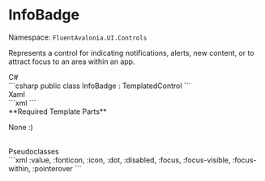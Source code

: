 # InfoBadge
Namespace: `FluentAvalonia.UI.Controls`

Represents a control for indicating notifications, alerts, new content, or to attract focus to an area within an app.

<div class="code-example" markdown="1">
C#
</div>
```csharp
public class InfoBadge : TemplatedControl
```

<br />
<div class="code-example" markdown="1">
Xaml
</div>
```xml
<ui:InfoBadge />
```

<br />
**Required Template Parts**

None :)


<br />

<div class="code-example" markdown="1">
Pseudoclasses
</div>
```xml
:value, :fonticon, :icon, :dot, :disabled, :focus, :focus-visible, :focus-within, :pointerover
```
<br />